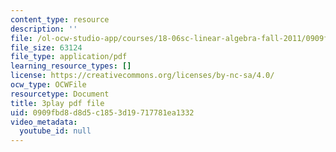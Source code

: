 ```yaml
---
content_type: resource
description: ''
file: /ol-ocw-studio-app/courses/18-06sc-linear-algebra-fall-2011/0909fbd8d8d5c1853d19717781ea1332_8o5Cmfpeo6g.pdf
file_size: 63124
file_type: application/pdf
learning_resource_types: []
license: https://creativecommons.org/licenses/by-nc-sa/4.0/
ocw_type: OCWFile
resourcetype: Document
title: 3play pdf file
uid: 0909fbd8-d8d5-c185-3d19-717781ea1332
video_metadata:
  youtube_id: null
---
```

